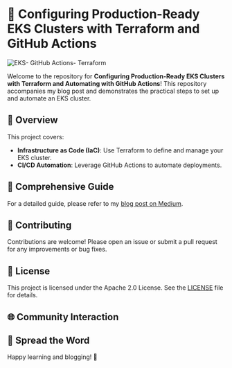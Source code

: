 # 🚀 Configuring Production-Ready EKS Clusters with Terraform and GitHub Actions
![EKS- GitHub Actions- Terraform](assets/Presentation1.gif)

Welcome to the repository for **Configuring Production-Ready EKS Clusters with Terraform and Automating with GitHub Actions**! This repository accompanies my blog post and demonstrates the practical steps to set up and automate an EKS cluster.

## 🌟 Overview
This project covers:
- **Infrastructure as Code (IaC)**: Use Terraform to define and manage your EKS cluster.
- **CI/CD Automation**: Leverage GitHub Actions to automate deployments.

## 🌟 Comprehensive Guide
For a detailed guide, please refer to my [blog post on Medium](https://medium.com/p/c046e8d44865).

## 🤝 Contributing
Contributions are welcome! Please open an issue or submit a pull request for any improvements or bug fixes.

## 📄 License
This project is licensed under the Apache 2.0 License. See the [LICENSE](LICENSE) file for details.

## 🌐 Community Interaction


## 📢 Spread the Word

Happy learning and blogging! 🌟
